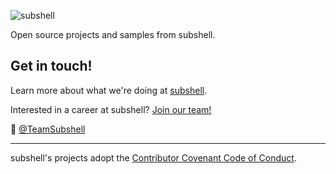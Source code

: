 ![subshell](https://raw.githubusercontent.com/subshell/.github/main/profile/subshell-banner.jpg)

Open source projects and samples from subshell.

## Get in touch!

Learn more about what we're doing at  [subshell](https://subshell.com/).

Interested in a career at subshell? [Join our team!](https://subshell.com/jobs/)

👋  [@TeamSubshell](https://twitter.com/TeamSubshell)

***
subshell's projects adopt the [Contributor Covenant Code of Conduct](/profile/code_of_conduct.md).
